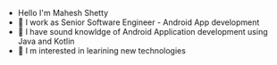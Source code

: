 - Hello I'm Mahesh Shetty
- 📁 I work as Senior Software Engineer - Android App development
- 🤔 I have sound knowldge of Android Application development using Java and Kotlin
- 💞️ I m interested in learining new technologies 

<!---
MaheshKShetty/MaheshKShetty is a ✨ special ✨ repository because its `README.md` (this file) appears on your GitHub profile.
You can click the Preview link to take a look at your changes.
--->
